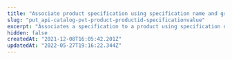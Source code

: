 ```yaml
---
title: "Associate product specification using specification name and group name"
slug: "put_api-catalog-pvt-product-productid-specificationvalue"
excerpt: "Associates a specification to a product using specification name and group name. Automatically creates the informed group, specification and values if they had not been created before.\r\n\r\n ## Request body example\r\n\r\n```json\r\n{\r\n    \"FieldName\": \"Material\",\r\n    \"GroupName\": \"Additional Information\",\r\n    \"RootLevelSpecification\": false,\r\n    \"FieldValues\": [\r\n        \"Cotton\",\r\n       \"Polyester\"\r\n        ]\r\n}\r\n```\r\n \r\n \r\n## Response body example\r\n\r\n```json\r\n[\r\n    {\r\n        \"Id\": 53,\r\n        \"ProductId\": 3,\r\n        \"FieldId\": 21,\r\n        \"FieldValueId\": 60,\r\n        \"Text\": \"Cotton\"\r\n    },\r\n    {\r\n        \"Id\": 54,\r\n        \"ProductId\": 3,\r\n        \"FieldId\": 21,\r\n        \"FieldValueId\": 61,\r\n        \"Text\": \"Polyester\"\r\n    }\r\n]\r\n```"
hidden: false
createdAt: "2021-12-08T16:05:42.201Z"
updatedAt: "2022-05-27T19:16:22.344Z"
---
```

